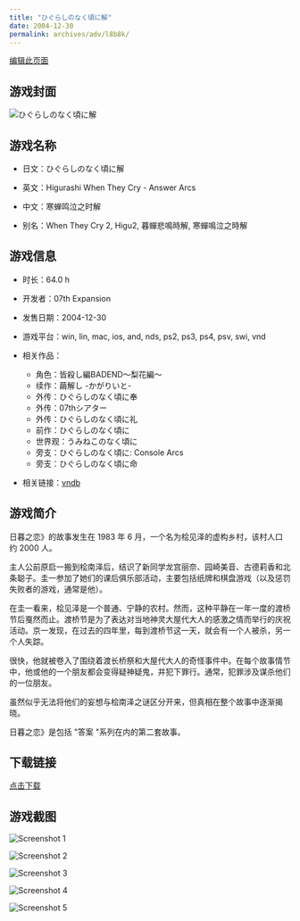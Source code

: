 ```yaml
---
title: "ひぐらしのなく頃に解"
date: 2004-12-30
permalink: archives/adv/l8b8k/
---
```

[编辑此页面](https://github.com/ACG-3/ADV3-source/blob/main/source/_posts/%E3%81%B2%E3%81%90%E3%82%89%E3%81%97%E3%81%AE%E3%81%AA%E3%81%8F%E9%A0%83%E3%81%AB%E8%A7%A3.md)

## 游戏封面

![ひぐらしのなく頃に解](https://pan.timero.xyz/d/onedrive/img_lib_001/%E3%81%B2%E3%81%90%E3%82%89%E3%81%97%E3%81%AE%E3%81%AA%E3%81%8F%E9%A0%83%E3%81%AB%E8%A7%A3_cover.avif)


## 游戏名称

- 日文：ひぐらしのなく頃に解
- 英文：Higurashi When They Cry - Answer Arcs
- 中文：寒蝉鸣泣之时解

- 别名：When They Cry 2, Higu2, 暮蟬悲鳴時解, 寒蟬鳴泣之時解


## 游戏信息

- 时长：64.0 h
- 开发者：07th Expansion
- 发售日期：2004-12-30
- 游戏平台：win, lin, mac, ios, and, nds, ps2, ps3, ps4, psv, swi, vnd
- 相关作品：
   - 角色：皆殺し編BADEND～梨花編～
   - 续作：繭解し -かがりいと-
   - 外传：ひぐらしのなく頃に奉
   - 外传：07thシアター
   - 外传：ひぐらしのなく頃に礼
   - 前作：ひぐらしのなく頃に
   - 世界观：うみねこのなく頃に
   - 旁支：ひぐらしのなく頃に: Console Arcs
   - 旁支：ひぐらしのなく頃に命

- 相关链接：[vndb](https://vndb.org/v68)


## 游戏简介

日暮之恋》的故事发生在 1983 年 6 月，一个名为桧见泽的虚构乡村，该村人口约 2000 人。

主人公前原启一搬到桧南泽后，结识了新同学龙宫丽奈、园崎美音、古德莉香和北条聪子。圭一参加了她们的课后俱乐部活动，主要包括纸牌和棋盘游戏（以及惩罚失败者的游戏，通常是他）。

在圭一看来，桧见泽是一个普通、宁静的农村。然而，这种平静在一年一度的渡桥节后戛然而止。渡桥节是为了表达对当地神灵大屋代大人的感激之情而举行的庆祝活动。京一发现，在过去的四年里，每到渡桥节这一天，就会有一个人被杀，另一个人失踪。

很快，他就被卷入了围绕着渡长桥祭和大屋代大人的奇怪事件中。在每个故事情节中，他或他的一个朋友都会变得疑神疑鬼，并犯下罪行。通常，犯罪涉及谋杀他们的一位朋友。

虽然似乎无法将他们的妄想与桧南泽之谜区分开来，但真相在整个故事中逐渐揭晓。



日暮之恋》是包括 "答案 "系列在内的第二套故事。


## 下载链接

[点击下载](https://pan.timero.xyz/onedrive/adv_lib_001/%E3%81%B2%E3%81%90%E3%82%89%E3%81%97%E3%81%AE%E3%81%AA%E3%81%8F%E9%A0%83%E3%81%AB%E8%A7%A3)


## 游戏截图


![Screenshot 1](https://pan.timero.xyz/d/onedrive/img_lib_001/%E3%81%B2%E3%81%90%E3%82%89%E3%81%97%E3%81%AE%E3%81%AA%E3%81%8F%E9%A0%83%E3%81%AB%E8%A7%A3_Screenshot_1.avif)

![Screenshot 2](https://pan.timero.xyz/d/onedrive/img_lib_001/%E3%81%B2%E3%81%90%E3%82%89%E3%81%97%E3%81%AE%E3%81%AA%E3%81%8F%E9%A0%83%E3%81%AB%E8%A7%A3_Screenshot_2.avif)

![Screenshot 3](https://pan.timero.xyz/d/onedrive/img_lib_001/%E3%81%B2%E3%81%90%E3%82%89%E3%81%97%E3%81%AE%E3%81%AA%E3%81%8F%E9%A0%83%E3%81%AB%E8%A7%A3_Screenshot_3.avif)

![Screenshot 4](https://pan.timero.xyz/d/onedrive/img_lib_001/%E3%81%B2%E3%81%90%E3%82%89%E3%81%97%E3%81%AE%E3%81%AA%E3%81%8F%E9%A0%83%E3%81%AB%E8%A7%A3_Screenshot_4.avif)

![Screenshot 5](https://pan.timero.xyz/d/onedrive/img_lib_001/%E3%81%B2%E3%81%90%E3%82%89%E3%81%97%E3%81%AE%E3%81%AA%E3%81%8F%E9%A0%83%E3%81%AB%E8%A7%A3_Screenshot_5.avif)

